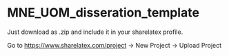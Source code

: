 # MNE_UOM_disseration_template

Just download as .zip and include it in your sharelatex profile.

Go to https://www.sharelatex.com/project -> New Project -> Upload Project
